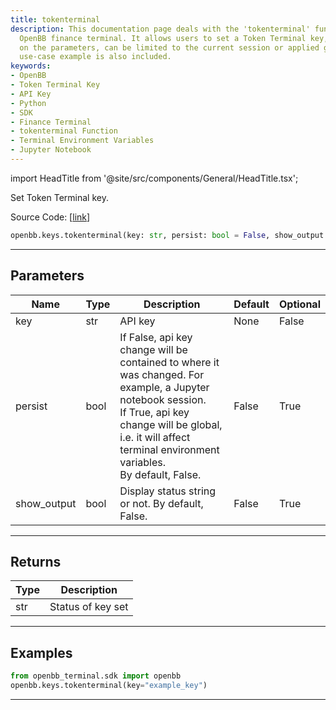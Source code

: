 ```yaml
---
title: tokenterminal
description: This documentation page deals with the 'tokenterminal' function of the
  OpenBB finance terminal. It allows users to set a Token Terminal key, which, depending
  on the parameters, can be limited to the current session or applied globally. A
  use-case example is also included.
keywords:
- OpenBB
- Token Terminal Key
- API Key
- Python
- SDK
- Finance Terminal
- tokenterminal Function
- Terminal Environment Variables
- Jupyter Notebook
---
```


import HeadTitle from '@site/src/components/General/HeadTitle.tsx';

<HeadTitle title="tokenterminal - Keys - Reference | OpenBB SDK Docs" />

Set Token Terminal key.

Source Code: [[link](https://github.com/OpenBB-finance/OpenBBTerminal/tree/main/openbb_terminal/keys_model.py#L2483)]

```python
openbb.keys.tokenterminal(key: str, persist: bool = False, show_output: bool = False)
```

---

## Parameters

| Name | Type | Description | Default | Optional |
| ---- | ---- | ----------- | ------- | -------- |
| key | str | API key | None | False |
| persist | bool | If False, api key change will be contained to where it was changed. For example, a Jupyter notebook session.<br/>If True, api key change will be global, i.e. it will affect terminal environment variables.<br/>By default, False. | False | True |
| show_output | bool | Display status string or not. By default, False. | False | True |


---

## Returns

| Type | Description |
| ---- | ----------- |
| str | Status of key set |
---

## Examples

```python
from openbb_terminal.sdk import openbb
openbb.keys.tokenterminal(key="example_key")
```

---
